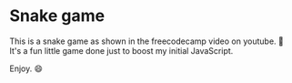 # Snake game

This is a snake game as shown in the freecodecamp video on youtube. 🐍
It's a fun little game done just to boost my initial JavaScript. 

Enjoy. 😄

